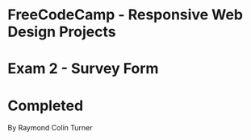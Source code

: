 # FreeCodeCamp - Responsive Web Design Projects 
# Exam 2 - Survey Form
# Completed
By Raymond Colin Turner
